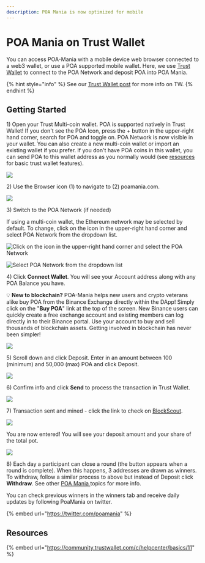 ```yaml
---
description: POA Mania is now optimized for mobile
---
```


# POA Mania on Trust Wallet

You can access POA-Mania with a mobile device web browser connected to a web3 wallet, or use a POA supported mobile wallet. Here, we use [Trust Wallet](https://trustwallet.com/) to connect to the POA Network and deposit POA into POA Mania.

{% hint style="info" %}
See our [Trust Wallet post](../wallets/trust-wallet.md) for more info on TW.
{% endhint %}

## Getting Started

1\) Open your Trust Multi-coin wallet.  POA is supported natively in Trust Wallet!  If you don't see the POA Icon, press the + button in the upper-right hand corner, search for POA and toggle on. POA Network is now visible in your wallet.  You can also create a new multi-coin wallet or import an existing wallet if you prefer.  If you don't have POA coins in this wallet, you can send POA to this wallet address as you normally would \(see [resources](poa-mania-on-trustwallet.md#resources) for basic trust wallet features\).

![](../../.gitbook/assets/img1.png)

2\) Use the Browser icon \(1\) to navigate to \(2\) poamania.com.

![](../../.gitbook/assets/img3.png)

3\) Switch to the POA Network \(if needed\)

If using a multi-coin wallet, the Ethereum network may be selected by default. To change, click on the icon in the upper-right hand corner and select POA Network from the dropdown list.

![Click on the icon in the upper-right hand corner and select the POA Network](../../.gitbook/assets/poamania-1.png)

![Select POA Network from the dropdown list](../../.gitbook/assets/poamania-2.png)

4\) Click **Connect Wallet**. You will see your Account address along with any POA Balance you have. 

💡 **New to blockchain?**  POA-Mania helps new users and crypto veterans alike buy POA from the Binance Exchange directly within the DApp!  Simply click on the "**Buy POA**" link at the top of the screen.  New Binance users can quickly create a free exchange account and existing members can log directly in to their Binance portal.  Use your account to buy and sell thousands of blockchain assets.  Getting involved in blockchain has never been simpler!

![](../../.gitbook/assets/connectwallet.png)

5\) Scroll down and click Deposit. Enter in an amount between 100 \(minimum\) and 50,000 \(max\) POA and click Deposit.

![](../../.gitbook/assets/deposits.png)

6\) Confirm info and click **Send** to process the transaction in Trust Wallet.

![](../../.gitbook/assets/send.png)

7\) Transaction sent and mined - click the link to check on [BlockScout](https://blockscout.com/poa/core).

![](../../.gitbook/assets/blockscout.png)

You are now entered! You will see your deposit amount and your share of the total pot.

![](../../.gitbook/assets/yourshare.png)

8\) Each day a participant can close a round \(the button appears when a round is complete\). When this happens, 3 addresses are drawn as winners. To withdraw, follow a similar process to above but instead of Deposit click **Withdraw**. See other [POA Mania ](./)topics for more info.

You can check previous winners in the winners tab and receive daily updates by following PoaMania on twitter.

{% embed url="https://twitter.com/poamania" %}

## Resources

{% embed url="https://community.trustwallet.com/c/helpcenter/basics/11" %}






